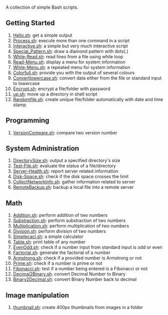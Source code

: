 A collection of simple Bash scripts.

## Getting Started

1. [Hello.sh](scripts/Hello.sh): get a simple output
1. [Process.sh](scripts/Process.sh): execute more than one command in a script
1. [Interactive.sh](scripts/Interactive.sh): a simple but very much interactive script
1. [Special_Pattern.sh](scripts/Special_Pattern.sh): draw a diamond pattern with dots(.)
1. [While-Read.sh](scripts/while-read.sh): read lines from a file using while loop
1. [Read-Menu.sh](scripts/read-menu.sh): display a menu for system information
1. [While-Menu.sh](scripts/while-menu.sh): a repeated menu for system information
1. [Colorfull.sh](scripts/Colorfull.sh): provide you with the output of several colours
1. [Convertlowercase.sh](scripts/convertlowercase.sh): convert data either from the file or standard input to lowercase
1. [Encrypt.sh](scripts/Encrypt.sh): encrypt a file/folder with password
1. [up.sh](scripts/up.sh): move up a directory in shell script
1. [Randomfile.sh](scripts/Randomfile.sh): create unique file/folder automatically with date and time stamp

## Programming

1. [VersionCompare.sh](scripts/versionCompare.sh): compare two version number

## System Administration

1. [DirectorySize.sh](scripts/directorySize.sh): output a specified directory's size
1. [Test-File.sh](scripts/test-file.sh): evaluate the status of a file/directory
1. [Server-Health.sh](scripts/Server-Health.sh): report server related information
1. [Disk-Space.sh](scripts/Disk-Space.sh): check if the disk space crosses the limit
1. [CollectNetworkInfo.sh](scripts/collectnetworkinfo.sh): gather information related to server
1. [RemoteBackup.sh](scripts/remoteBackup.sh): backup a local file into a remote server

## Math

1. [Addition.sh](scripts/Addition.sh): perform addition of two numbers
1. [Substraction.sh](scripts/Substraction.sh): perform substraction of two numbers
1. [Multiplication.sh](scripts/Multiplication.sh): perform multiplication of two numbers
1. [Division.sh](scripts/Division.sh): perform division of two numbers
1. [Simplecacl.sh](scripts/simplecalc.sh): a simple calculator
1. [Table.sh](scripts/Table.sh): print table of any number
1. [EvenOdd.sh](scripts/EvenOdd.sh): check if a number input from standard input is odd or even
1. [Factorial.sh](scripts/Factorial.sh): generate the factorial of a number
1. [Armstrong.sh](scripts/Armstrong.sh): check if a provided number is Armstrong or not
1. [Prime.sh](scripts/Prime.sh): check if a number is prime or not
1. [Fibonacci.sh](scripts/Fibonacci.sh): test if a number being entered is a Fibonacci or not
1. [Decimal2Binary.sh](scripts/Decimal2Binary.sh): convert Decimal Number to Binary
1. [Binary2Decimal.sh](scripts/Binary2Decimal.sh): convert Binary Number back to decimal

## Image manipulation

1. [thumbnail.sh](scripts/thumbnail.sh): create 400px thumbnails from images in a folder